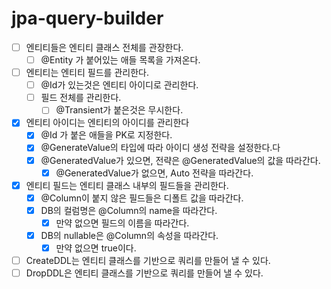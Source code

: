 # jpa-query-builder
- [ ] 엔티티들은 엔티티 클래스 전체를 관장한다.
  - [ ] @Entity 가 붙어있는 애들 목록을 가져온다.
- [ ] 엔티티는 엔티티 필드를 관리한다.
  - [ ] @Id가 있는것은 엔티티 아이디로 관리한다.
  - [ ] 필드 전체를 관리한다.
    - [ ] @Transient가 붙은것은 무시한다.
- [X] 엔티티 아이디는 엔티티의 아이디를 관리한다
  - [X] @Id 가 붙은 애들을 PK로 지정한다.
  - [X] @GenerateValue의 타입에 따라 아이디 생성 전략을 설정한다.다
  - [X] @GeneratedValue가 있으면, 전략은 @GeneratedValue의 값을 따라간다.
    - [X] @GeneratedValue가 없으면, Auto 전략을 따라간다.
- [X] 엔티티 필드는 엔티티 클래스 내부의 필드들을 관리한다.
  - [X] @Column이 붙지 않은 필드들은 디폴트 값을 따라간다.
  - [X] DB의 컬럼명은 @Column의 name을 따라간다.
    - [X] 만약 없으면 필드의 이름을 따라간다.
  - [X] DB의 nullable은 @Column의 속성을 따라간다.
    - [X] 만약 없으면 true이다.
- [ ] CreateDDL는 엔티티 클래스를 기반으로 쿼리를 만들어 낼 수 있다.
- [ ] DropDDL은 엔티티 클래스를 기반으로 쿼리를 만들어 낼 수 있다.